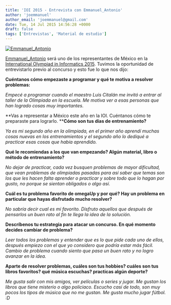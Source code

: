 ```yaml
---
title: 'IOI 2015 - Entrevista con Emmanuel_Antonio'
author: 'joemmanuel'
author_email: 'joemmanuel@gmail.com'
date: Tue, 14 Jul 2015 14:56:28 +0000
draft: false
tags: ['Entrevistas', 'Material de estudio']
---
```


[![Emmanuel_Antonio](/images/img21.jpg)](https://omegaup.com/profile/Emmanuel_Antonio)

[Emmanuel\_Antonio](https://omegaup.com/profile/Emmanuel_Antonio) será uno de los representantes de México en la [International Olympiad in Informatics 2015](http://ioi2015.kz/). Tuvimos la oportunidad de entrevistarlo previo al concurso y esto fue lo que nos dijo:

**Cuéntanos cómo empezaste a programar y qué te motiva a resolver problemas:**

_Empecé a programar cuando el maestro Luis Citalán me invitó a entrar al taller de la Olimpiada en la escuela. Me motiva ver a esas personas que han logrado cosas muy importantes._

**Vas a representar a México este año en la IOI. Cuéntanos cómo te preparaste para lograrlo. ****Cómo son tus días de entrenamiento?**

_Ya es mi segundo año en la olimpiada, en el primer año aprendí muchas cosas nuevas en los entrenamientos y el segundo año lo dediqué a practicar esas cosas que había aprendido._

**Qué le recomiendas a los que van empezando? Algún material, libro o método de entrenamiento?**

_No dejar de practicar, cada vez busquen problemas de mayor dificultad, que vean problemas de olimpiadas pasadas para así saber que temas son los que les hacen falta aprender o practicar y sobre todo que lo hagan por gusto, no porque se sientan obligados o algo así._

**Cuál es tu problema favorito de omegaUp y por qué? Hay un problema en particular que hayas disfrutado mucho resolver?**

_No sabría decir cual es mi favorito. Disfruto aquellos que después de pensarlos un buen rato al fin te llega la idea de la solución._

**Descríbenos tu estrategia para atacar un concurso. En qué momento decides cambiar de problema?**

_Leer todos los problemas y entender que es lo que pide cada uno de ellos, después empiezo con el que yo considero que podría estar más fácil. Cambio de problema cuando siento que pasa un buen rato y no logro avanzar en la idea._

**Aparte de resolver problemas, cuáles son tus hobbies? cuáles son tus libros favoritos? qué música escuchas? practicas algún deporte?**

_Me gusta salir con mis amigos, ver películas o series y jugar. Me gustan los libros que tiene misterio o algo policiaco. Escucho casi de todo, son muy pocos los tipos de música que no me gustan. Me gusta mucho jugar fútbol. :D_